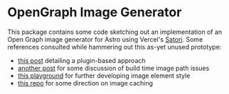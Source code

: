 # OpenGraph Image Generator

This package contains some code sketching out an implementation of an Open Graph image generator for Astro using Vercel's [Satori](https://github.com/vercel/satori). Some references consulted while hammering out this as-yet unused prototype:

- [this post](https://snorre.io/blog/2023-09-08-generating-opengraph-images-for-astro-copy/) detailing a plugin-based approach
- [another post](https://techsquidtv.com/blog/generating-open-graph-images-for-astro/) for some discussion of build time image path issues
- [this playground](https://og-playground.vercel.app/) for further developing image element style
- [this repo](https://github.com/delucis/astro-og-canvas/tree/latest/packages/astro-og-canvas) for some direction on image caching
